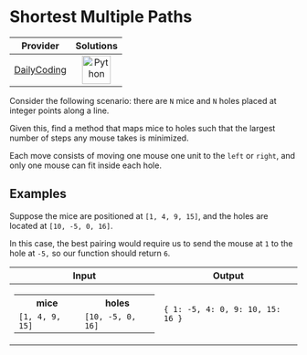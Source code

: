 # Shortest Multiple Paths

<!-- INFO TABLE BEGIN -->

| Provider                                              | Solutions                                                                                                                                        |
| :---------------------------------------------------: | :----------------------------------------------------------------------------------------------------------------------------------------------: |
| [DailyCoding](../../../docs/providers/DailyCoding.md) | [<img src="https://res.cloudinary.com/rascaltwo/image/upload/v1631924087/python_xzdlti.svg" alt="Python" title="Python" width="50" />](solve.py) |

<!-- INFO TABLE END -->

Consider the following scenario: there are `N` mice and `N` holes placed at integer points along a line.

Given this, find a method that maps mice to holes such that the largest number of steps any mouse takes is minimized.

Each move consists of moving one mouse one unit to the `left` or `right`, and only one mouse can fit inside each hole.

## Examples

Suppose the mice are positioned at `[1, 4, 9, 15]`, and the holes are located at `[10, -5, 0, 16]`.

In this case, the best pairing would require us to send the mouse at `1` to the hole at `-5,` so our function should return `6`.

| Input                                                                                                          | Output                           |
| -------------------------------------------------------------------------------------------------------------- | -------------------------------- |
| <table><tr><th>mice</th><th>holes</th></tr><tr><td>`[1, 4, 9, 15]`</td><td>`[10, -5, 0, 16]`</td></tr></table> | `{ 1: -5, 4: 0, 9: 10, 15: 16 }` |
